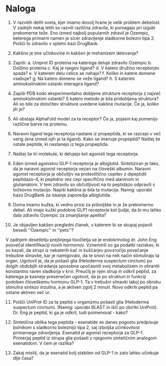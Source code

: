 # Naloga

1. V razvitih delih sveta, kjer imamo dovolj hrane je velik problem debelost. V zadnjih nekaj letih so razvili različna zdravila, ki pomagajo pri izgubi prekomerne teže. Eno izmed najbolj popularnih zdravil je Ozempic, keterega primarni namen je sicer zdravljenje sladkorne bolezni tipa 2\. Poišči to zdravilo v spletni bazi DrugBank.  
     
2. Kakšno je ime učinkovine in kakšen je mehanizem delovanja?  
     
3. Zapiši: a.	Uniprot ID proteina na katerega deluje zdravilo Ozempic b.	Dolžino proteina c.	Kaj je njegov ligand? d.	V katero družino receptorjev spada? e.	V katerem delu celice se nahaja? f.	Koliko in katere domene vsebuje? g.	Na katero domeno se veže ligand? h.	S katerimi aminokislinskimi ostanki interagira ligand?  
     
4. Zapiši PDB kodo eksperimentalno dobljene strukture receptorja z največ aminokislinskimi ostanki? S katero metodo je bila pridobljena struktura? Ali so bile za določitev strukture uvedene kakšne mutacije. Če ja, koliko jih je?  
     
5. Ali obstaja AlphaFold model za ta receptor? Če ja, pojasni kaj pomenijo različne barve na proteinu.  
     
6. Naravni ligand tega receptorja nastane iz propeptida, ki se razcepi v več verig (ena izmed njih je ta ligand). Kako se imenuje propeptid? Naštej še ostale peptide, ki nastanejo iz tega propeptida.  
     
7. Naštej še tri molekule, ki delujejo kot agonisti tega receptorja.  
     
8. Eden izmed agonistov GLP-1 receptorja je albiglutid. Sintetiziran je tako, da je naravni agonist receptorja vezan na človeški albumin. Naravni agonist receptorja je občutljiv na proteolitično cepitev z dipeptidil peptidazo-4, ki peptidno vez cepi specifično med alaninom in glutamatom. V tem zdravilu so občutljivost na to peptidazo odpravili s točkovno mutacijo. Napiši kakšna je bila ta mutacija. Namig: uporabi bazo DrugBank za iskanje zaporedja albiglutida.  
     
9. Doma imamo kužka, ki vedno prosi za priboljške in je že prekomerno debel. Ali imajo kužki podobne GLP1 receptorje kot ljudje, da bi mu lahko dala zdravilo Ozempic za zmanjšanje apetita?  
     
10. Je objavljen kakšen pregledni članek, v katerem bi se skupaj pojavili besedi ''Ozempic'' in ''pets''?  
    

V zadnjem desetletju prejšnjega tisočletja se je endokrinolog dr. John Eng posvečal identifikaciji novih hormonov. Vznemirili so ga podatki raziskav, ki so kazali, da strupi iz nekaterih kač in kuščarjev povzročijo povečanje trebušne slinavke, kar je namigovalo, da te snovi na nek način stimulirajo ta organ. Ugotovil je, da je pošast glia (Heloderma suspectum cinctum) po dolgih obdobjih stradanja sposobna upočasniti svoj metabolizem in ohraniti konstantno raven sladkorja v krvi. Preučilj je njen strup in odkril peptid, za katerega je kasneje presenečen ugotovil, da je po strukturi in funkciji podoben človeškemu hormonu GLP-1. Ta v trebušni slinavki takoj po obroku stimulira sintezo inzulina, a je aktiven zgolj 2 minuti. Novo odkriti peptid pa ostane aktiven več ur.

11. Poišči UniProt ID za ta peptid v organizmu pošasti glia (Heloderma suspectum cinctum). (Namig: uporabi BLAST in išči po zbirtki UniProt). Dr. Eng je peptid, ki ga je odkril, tudi poimenoval \- kako?  
      
12. Sintetična oblika tega peptida \- exenatide se danes pogosto predpisuje bolnikom s sladkorno boleznijo tipa 2, saj izboljša učinkovitost primarnega zdravljenja. Exenatid je agonist receptorja za GLP-1. Primerjaj peptid iz strupa glia pošasti z njegovim sintetičnim analogom exenatidom. V čem je razlika?  
      
13. Zakaj misliš, da je exenatid bolj stabilen od GLP-1 in zato lahko učinkuje dlje časa?

